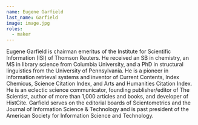 ```yaml
---
name: Eugene Garfield
last_name: Garfield
image: image.jpg
roles:
  - maker
---
```

Eugene Garfield is chairman emeritus of the Institute for Scientific Information (ISI) of Thomson Reuters. He received an SB in chemistry, an MS in library science from Columbia University, and a PhD in structural linguistics from the University of Pennsylvania. He is a pioneer in information retrieval systems and inventor of Current Contents, Index Chemicus, Science Citation Index, and Arts and Humanities Citation Index. He is an eclectic science communicator, founding publisher/editor of The Scientist, author of more than 1,000 articles and books, and developer of HistCite. Garfield serves on the editorial boards of Scientometrics and the Journal of Information Science & Technology and is past president of the American Society for Information Science and Technology.
